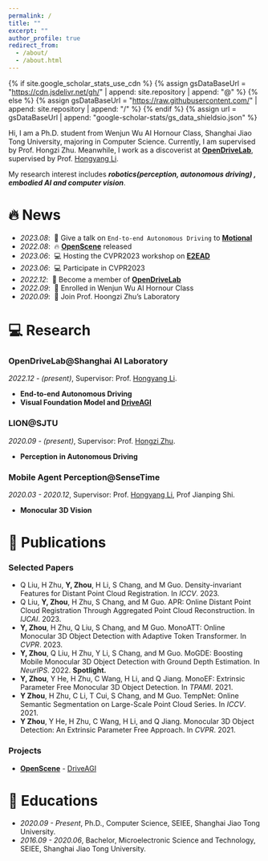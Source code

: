 ```yaml
---
permalink: /
title: ""
excerpt: ""
author_profile: true
redirect_from: 
  - /about/
  - /about.html
---
```


{% if site.google_scholar_stats_use_cdn %}
{% assign gsDataBaseUrl = "https://cdn.jsdelivr.net/gh/" | append: site.repository | append: "@" %}
{% else %}
{% assign gsDataBaseUrl = "https://raw.githubusercontent.com/" | append: site.repository | append: "/" %}
{% endif %}
{% assign url = gsDataBaseUrl | append: "google-scholar-stats/gs_data_shieldsio.json" %}

<span class='anchor' id='about-me'></span>

Hi, I am a Ph.D. student from Wenjun Wu AI Hornour Class, Shanghai Jiao Tong University, majoring in Computer Science. Currently, I am supervised by Prof. Hongzi Zhu.
Meanwhile, I work as a discoverist at [**OpenDriveLab**](https://opendrivelab.com), supervised by Prof. [Hongyang Li](https://lihongyang.info). 

My research interest includes ***robotics(perception, autonomous driving) , embodied AI and computer vision***. 


# 🔥 News
- *2023.08*: &nbsp;📰 Give a talk on `End-to-end Autonomous Driving` to [**Motional**](https://motional.com/)
- *2022.08*: &nbsp;🔥 [**OpenScene**](https://github.com/OpenDriveLab/OpenScene) released
- *2023.06*: &nbsp;💻 Hosting the CVPR2023 workshop on [**E2EAD**](https://opendrivelab.com/e2ead/cvpr23.html)
- *2023.06*: &nbsp;💻 Participate in CVPR2023
- *2022.12*: &nbsp;🎉 Become a member of [**OpenDriveLab**](https://opendrivelab.com)
- *2022.09*: &nbsp;🎉 Enrolled in Wenjun Wu AI Hornour Class
- *2020.09*: &nbsp;🎉 Join Prof. Hoongzi Zhu’s Laboratory

# 💻 Research

### OpenDriveLab@Shanghai AI Laboratory

*2022.12 - (present)*, Supervisor: Prof. [Hongyang Li](https://lihongyang.info).

- **End-to-end Autonomous Driving**
- **Visual Foundation Model and [DriveAGI](https://github.com/OpenDriveLab/DriveAGI)** 

### LION@SJTU

*2020.09 - (present)*, Supervisor: Prof. [Hongzi Zhu](https://lion.sjtu.edu.cn/member/memberDetail?id=12).

- **Perception in Autonomous Driving** 


### Mobile Agent Perception@SenseTime

*2020.03 - 2020.12*, Supervisor: Prof. [Hongyang Li](https://lihongyang.info), Prof Jianping Shi.

- **Monocular 3D Vision** 

# 📝 Publications 

### Selected Papers
- Q Liu, H Zhu, **Y, Zhou**, H Li, S Chang, and M Guo. Density-invariant Features for Distant Point Cloud Registration. In _ICCV_. 2023.
- Q Liu, **Y, Zhou**, H Zhu, S Chang, and M Guo. APR: Online Distant Point Cloud Registration Through Aggregated Point Cloud Reconstruction. In _IJCAI_. 2023.
- **Y, Zhou**, H Zhu, Q Liu, S Chang, and M Guo. MonoATT: Online Monocular 3D Object Detection with Adaptive Token Transformer. In _CVPR_. 2023.
- **Y, Zhou**, Q Liu, H Zhu, Y Li, S Chang, and M Guo. MoGDE: Boosting Mobile Monocular 3D Object Detection with Ground Depth Estimation. In _NeurIPS_. 2022. **Spotlight.**
- **Y, Zhou**, Y He, H Zhu, C Wang, H Li, and Q Jiang. MonoEF: Extrinsic Parameter Free Monocular 3D Object Detection. In _TPAMI_. 2021.
- **Y Zhou**, H Zhu, C Li, T Cui, S Chang, and M Guo. TempNet: Online Semantic Segmentation on Large-Scale Point Cloud Series. In _ICCV_. 2021. 
- **Y Zhou**, Y He, H Zhu, C Wang, H Li, and Q Jiang. Monocular 3D Object Detection: An Extrinsic Parameter Free Approach. In _CVPR_. 2021. 

### Projects
- [**OpenScene**](https://github.com/OpenDriveLab/OpenScene) - [DriveAGI](https://github.com/OpenDriveLab/DriveAGI)


<!-- # 📝 Publications 

<div class='paper-box'><div class='paper-box-image'><div><div class="badge">CVPR 2016</div><img src='images/500x300.png' alt="sym" width="100%"></div></div>
<div class='paper-box-text' markdown="1">
[Deep Residual Learning for Image Recognition](https://openaccess.thecvf.com/content_cvpr_2016/papers/He_Deep_Residual_Learning_CVPR_2016_paper.pdf)

**Kaiming He**, Xiangyu Zhang, Shaoqing Ren, Jian Sun

[**Project**](https://scholar.google.com/citations?view_op=view_citation&hl=zh-CN&user=DhtAFkwAAAAJ&citation_for_view=DhtAFkwAAAAJ:ALROH1vI_8AC) <strong><span class='show_paper_citations' data='DhtAFkwAAAAJ:ALROH1vI_8AC'></span></strong>
- Lorem ipsum dolor sit amet, consectetur adipiscing elit. Vivamus ornare aliquet ipsum, ac tempus justo dapibus sit amet. 
</div>
</div>

- [Lorem ipsum dolor sit amet, consectetur adipiscing elit. Vivamus ornare aliquet ipsum, ac tempus justo dapibus sit amet](https://github.com), A, B, C, **CVPR 2020** -->


# 📖 Educations
- *2020.09 - Present*, Ph.D., Computer Science, SEIEE, Shanghai Jiao Tong University.
- *2016.09 - 2020.06*, Bachelor, Microelectronic Science and Technology, SEIEE, Shanghai Jiao Tong University.

<!-- # 🎖 Honors and Awards
- *2021.10* Lorem ipsum dolor sit amet, consectetur adipiscing elit. Vivamus ornare aliquet ipsum, ac tempus justo dapibus sit amet. 
- *2021.09* Lorem ipsum dolor sit amet, consectetur adipiscing elit. Vivamus ornare aliquet ipsum, ac tempus justo dapibus sit amet.  -->

<!-- # 💬 Invited Talks
- *2021.06*, Lorem ipsum dolor sit amet, consectetur adipiscing elit. Vivamus ornare aliquet ipsum, ac tempus justo dapibus sit amet. 
- *2021.03*, Lorem ipsum dolor sit amet, consectetur adipiscing elit. Vivamus ornare aliquet ipsum, ac tempus justo dapibus sit amet.  \| [\[video\]](https://github.com/)

-  -->
